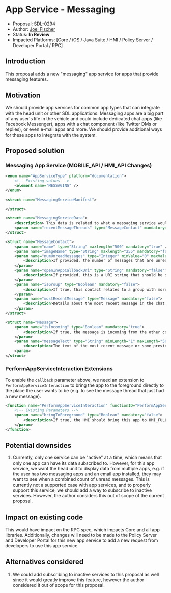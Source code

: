 # App Service - Messaging
* Proposal: [SDL-0294](0294-app-service-messaging.md)
* Author: [Joel Fischer](https://github.com/joeljfischer)
* Status: **In Review**
* Impacted Platforms: [Core / iOS / Java Suite / HMI / Policy Server / Developer Portal / RPC]

## Introduction
This proposal adds a new "messaging" app service for apps that provide messaging features.

## Motivation
We should provide app services for common app types that can integrate with the head unit or other SDL applications. Messaging apps are a big part of any user's life in the vehicle and could include dedicated chat apps (like Facebook Messenger), apps with a chat component (like Twitter DMs or replies), or even e-mail apps and more. We should provide additional ways for these apps to integrate with the system.

## Proposed solution

### Messaging App Service (MOBILE_API / HMI_API Changes)
```xml
<enum name="AppServiceType" platform="documentation">
    <!-- Existing values -->
    <element name="MESSAGING" />
</enum>

<struct name="MessagingServiceManifest">
	
</struct>

<struct name="MessagingServiceData">
    <description> This data is related to what a messaging service would provide </description>
    <param name="recentMessageThreads" type="MessageContact" mandatory="false" />
</struct>

<struct name="MessageContact">
    <param name="name" type="String" maxlength="500" mandatory="true" />
    <param name="imageName" type="String" maxlength="255" mandatory="false" />
    <param name="numUnreadMessages" type="Integer" minValue="0" maxValue="9999999" mandatory="true">
        <description>If provided, the number of messages that are unread in this group.</description>
    </param>
    <param name="openInAppCallbackUri" type="String" mandatory="false">
        <description>If provided, this is a URI string that should be sent using PerformAppServiceInteraction serviceUri to open the message group in the providing app. The head unit should make the service active and open the app. If not present, assume no action can be taken.</description>
    </param>
    <param name="isGroup" type="Boolean" mandatory="false">
        <description>If true, this contact relates to a group with more than two members (where one is the current user), if false, the message relates to only one other person. If not present, assume false.</description>
    </param>
    <param name="mostRecentMessage" type="Message" mandatory="false">
        <description>Details about the most recent message in the chat for previewing purposes.</description>
    </param>
</struct>

<struct name="Message">
    <param name="isIncoming" type="Boolean" mandatory="true">
        <description>If true, the message is incoming from the other contact, if false, the message is outgoing.</description>
    </param>
    <param name="messageText" type="String" minLength="1" maxLength="500" mandatory="false">
        <description>The text of the most recent message or some preview text of the message.</description>
    <param>
</struct>
```

### PerformAppServiceInteraction Extensions
To enable the `callback` parameter above, we need an extension to `PerformAppServiceInteraction` to bring the app to the foreground directly to the place the user wants to be (e.g. to see the message thread that just had a new message).

```xml
<function name="PerformAppServiceInteraction" functionID="PerformAppServiceInteractionID" messagetype="request">
	<!-- Existing Parameters -->
    <param name="bringToForeground" type="Boolean" mandatory="false">
        <description>If true, the HMI should bring this app to HMI_FULL before sending it the serviceUri.</description>
    </param>
</function>
```

## Potential downsides
1. Currently, only one service can be "active" at a time, which means that only one app can have its data subscribed to. However, for this app service, we want the head unit to display data from multiple apps, e.g. if the user has two messaging apps and an email app installed, they may want to see when a combined count of unread messages. This is currently not a supported case with app services, and to properly support this service, we should add a way to subscribe to inactive services. However, the author considers this out of scope of the current proposal.

## Impact on existing code
This would have impact on the RPC spec, which impacts Core and all app libraries. Additionally, changes will need to be made to the Policy Server and Developer Portal for this new app service to add a new request from developers to use this app service.

## Alternatives considered
1. We could add subscribing to inactive services to this proposal as well since it would greatly improve this feature, however the author considered it out of scope for this proposal.

